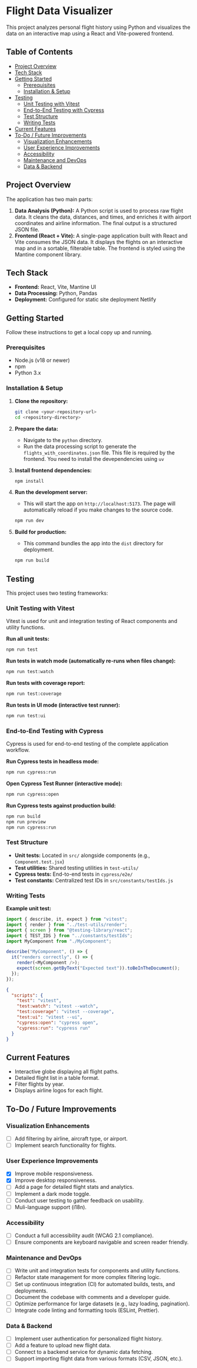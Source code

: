 # Flight Data Visualizer

This project analyzes personal flight history using Python and visualizes the data on an interactive map using a React and Vite-powered frontend.

## Table of Contents

- [Project Overview](#project-overview)
- [Tech Stack](#tech-stack)
- [Getting Started](#getting-started)
    - [Prerequisites](#prerequisites)
    - [Installation & Setup](#installation--setup)
- [Testing](#testing)
    - [Unit Testing with Vitest](#unit-testing-with-vitest)
    - [End-to-End Testing with Cypress](#end-to-end-testing-with-cypress)
    - [Test Structure](#test-structure)
    - [Writing Tests](#writing-tests)
- [Current Features](#current-features)
- [To-Do / Future Improvements](#to-do--future-improvements)
    - [Visualization Enhancements](#visualization-enhancements)
    - [User Experience Improvements](#user-experience-improvements)
    - [Accessibility](#accessibility)
    - [Maintenance and DevOps](#maintenance-and-devops)
    - [Data & Backend](#data--backend)

## Project Overview

The application has two main parts:

1.  **Data Analysis (Python):** A Python script is used to process raw flight data. It cleans the data, distances, and times, and enriches it with airport coordinates and airline information. The final output is a structured JSON file.
2.  **Frontend (React + Vite):** A single-page application built with React and Vite consumes the JSON data. It displays the flights on an interactive map and in a sortable, filterable table. The frontend is styled using the Mantine component library.

## Tech Stack

*   **Frontend:** React, Vite, Mantine UI
*   **Data Processing:** Python, Pandas
*   **Deployment:** Configured for static site deployment Netlify

## Getting Started

Follow these instructions to get a local copy up and running.

### Prerequisites

*   Node.js (v18 or newer)
*   npm
*   Python 3.x

### Installation & Setup

1.  **Clone the repository:**
    ```bash
    git clone <your-repository-url>
    cd <repository-directory>
    ```

2.  **Prepare the data:**
    *   Navigate to the `python` directory.
    *   Run the data processing script to generate the `flights_with_coordinates.json` file. This file is required by the frontend. You need to install the devependencies using `uv`

3.  **Install frontend dependencies:**
    ```bash
    npm install
    ```

4.  **Run the development server:**
    *   This will start the app on `http://localhost:5173`. The page will automatically reload if you make changes to the source code.
    ```bash
    npm run dev
    ```

5.  **Build for production:**
    *   This command bundles the app into the `dist` directory for deployment.
    ```bash
    npm run build
    ```



## Testing

This project uses two testing frameworks:

### Unit Testing with Vitest

Vitest is used for unit and integration testing of React components and utility functions.

**Run all unit tests:**
```bash
npm run test
```

**Run tests in watch mode (automatically re-runs when files change):**
```bash
npm run test:watch
```

**Run tests with coverage report:**
```bash
npm run test:coverage
```

**Run tests in UI mode (interactive test runner):**
```bash
npm run test:ui
```

### End-to-End Testing with Cypress

Cypress is used for end-to-end testing of the complete application workflow.

**Run Cypress tests in headless mode:**
```bash
npm run cypress:run
```

**Open Cypress Test Runner (interactive mode):**
```bash
npm run cypress:open
```

**Run Cypress tests against production build:**
```bash
npm run build
npm run preview
npm run cypress:run
```

### Test Structure

- **Unit tests:** Located in `src/` alongside components (e.g., `Component.test.jsx`)
- **Test utilities:** Shared testing utilities in `test-utils/`
- **Cypress tests:** End-to-end tests in `cypress/e2e/`
- **Test constants:** Centralized test IDs in `src/constants/testIds.js`

### Writing Tests

**Example unit test:**
```javascript
import { describe, it, expect } from "vitest";
import { render } from "../test-utils/render";
import { screen } from "@testing-library/react";
import { TEST_IDS } from "../constants/testIds";
import MyComponent from "./MyComponent";

describe("MyComponent", () => {
  it("renders correctly", () => {
    render(<MyComponent />);
    expect(screen.getByText("Expected text")).toBeInTheDocument();
  });
});
```

```json
{
  "scripts": {
    "test": "vitest",
    "test:watch": "vitest --watch",
    "test:coverage": "vitest --coverage",
    "test:ui": "vitest --ui",
    "cypress:open": "cypress open",
    "cypress:run": "cypress run"
  }
}
```

## Current Features

*   Interactive globe displaying all flight paths.
*   Detailed flight list in a table format.
*   Filter flights by year.
*   Displays airline logos for each flight.

## To-Do / Future Improvements

### Visualization Enhancements
* [ ] Add filtering by airline, aircraft type, or airport.
* [ ] Implement search functionality for flights.

### User Experience Improvements
* [x] Improve mobile responsiveness.
* [x] Improve desktop responsiveness.
* [ ] Add a page for detailed flight stats and analytics.
* [ ] Implement a dark mode toggle.
* [ ] Conduct user testing to gather feedback on usability.
* [ ] Muli-language support (i18n).

### Accessibility
* [ ] Conduct a full accessibility audit (WCAG 2.1 compliance).
* [ ] Ensure components are keyboard navigable and screen reader friendly.

### Maintenance and DevOps
* [ ] Write unit and integration tests for components and utility functions.
* [ ] Refactor state management for more complex filtering logic.
* [ ] Set up continuous integration (CI) for automated builds, tests, and deployments.
* [ ] Document the codebase with comments and a developer guide.
* [ ] Optimize performance for large datasets (e.g., lazy loading, pagination).
* [ ] Integrate code linting and formatting tools (ESLint, Prettier).

### Data & Backend
* [ ] Implement user authentication for personalized flight history.
* [ ] Add a feature to upload new flight data.
* [ ] Connect to a backend service for dynamic data fetching.
* [ ] Support importing flight data from various formats (CSV, JSON, etc.).
